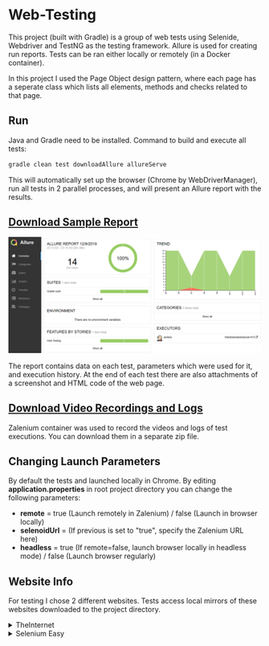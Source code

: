 # Web-Testing
This project (built with Gradle) is a group of web tests using Selenide, Webdriver and TestNG as the testing framework. Allure is used for creating run reports. Tests can be ran either locally or remotely (in a Docker container).

In this project I used the Page Object design pattern, where each page has a seperate class which lists all elements, methods and checks related to that page.

## Run
Java and Gradle need to be installed. Command to build and execute all tests:
```bash
gradle clean test downloadAllure allureServe
```
This will automatically set up the browser (Chrome by WebDriverManager), run all tests in 2 parallel processes, and will present an Allure report with the results.

## [Download Sample Report](https://github.com/nikmazur/Web-Testing/raw/master/bin/allure-report.zip)
![alt text](https://github.com/nikmazur/Web-Testing/raw/master/bin/allure_screen.png "Allure Report")

The report contains data on each test, parameters which were used for it, and execution history. At the end of each test there are also attachments of a screenshot and HTML code of the web page.

## [Download Video Recordings and Logs](https://drive.google.com/open?id=1raaonersGmFzjeADcowghLetQ_9sdp8k)
Zalenium container was used to record the videos and logs of test executions. You can download them in a separate zip file.

## Changing Launch Parameters
By default the tests and launched locally in Chrome. By editing **application.properties** in root project directory you can change the following parameters:

* **remote** = true (Launch remotely in Zalenium) / false (Launch in browser locally)
* **selenoidUrl** = (If previous is set to "true", specify the Zalenium URL here)
* **headless** = true (If remote=false, launch browser locally in headless mode) / false (Launch browser regularly)

## Website Info
For testing I chose 2 different websites. Tests access local mirrors of these websites downloaded to the project directory.
<details>
<summary>TheInternet</summary>
https://the-internet.herokuapp.com/

![alt text](https://github.com/nikmazur/Web-Testing/blob/master/bin/theinternet.png "Dave Haeffner’s Practice Site")

This website consists of separate pages with various web elements designed for running simple tests (e.g. working with logins, drop-down lists, downloading files). It’s useful for demonstrating basic manipulations with content.
</details>

<details>
<summary>Selenium Easy</summary>
https://demo.seleniumeasy.com/

![alt text](https://github.com/nikmazur/Web-Testing/blob/master/bin/seleasy.png "Selenium Easy")

Selenium Easy is a website with various automation tutorials. It has a seperate section with diffrent widgets (calendar, intervactive tables, pop-up messages and JavaScript windows) for practicing selenium tests. Provides a nice addition to the previous site for testing various scenarios. 
</details>